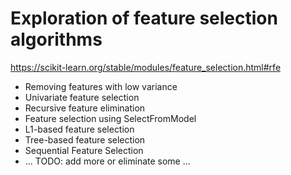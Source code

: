 # Exploration of feature selection algorithms

https://scikit-learn.org/stable/modules/feature_selection.html#rfe

 * Removing features with low variance
 * Univariate feature selection
 * Recursive feature elimination
 * Feature selection using SelectFromModel
 * L1-based feature selection
 * Tree-based feature selection 
 * Sequential Feature Selection
 * ... TODO: add more or eliminate some ...
